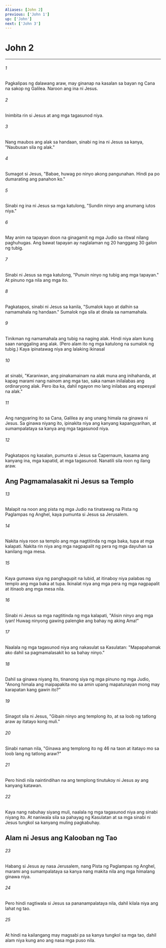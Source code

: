 ```yaml
---
Aliases: [John 2]
previous: ['John 1']
up: ['John']
next: ['John 3']
---
```

# John 2

***


###### 1 


Pagkalipas ng dalawang araw, may ginanap na kasalan sa bayan ng Cana na sakop ng Galilea. Naroon ang ina ni Jesus. 


###### 2 


Inimbita rin si Jesus at ang mga tagasunod niya. 


###### 3 


Nang maubos ang alak sa handaan, sinabi ng ina ni Jesus sa kanya, "Naubusan sila ng alak." 


###### 4 


Sumagot si Jesus, "Babae, huwag po ninyo akong pangunahan. Hindi pa po dumarating ang panahon ko." 


###### 5 


Sinabi ng ina ni Jesus sa mga katulong, "Sundin ninyo ang anumang iutos niya." 


###### 6 


May anim na tapayan doon na ginagamit ng mga Judio sa ritwal nilang paghuhugas. Ang bawat tapayan ay naglalaman ng 20 hanggang 30 galon ng tubig. 


###### 7 


Sinabi ni Jesus sa mga katulong, "Punuin ninyo ng tubig ang mga tapayan." At pinuno nga nila ang mga ito. 


###### 8 


Pagkatapos, sinabi ni Jesus sa kanila, "Sumalok kayo at dalhin sa namamahala ng handaan." Sumalok nga sila at dinala sa namamahala. 


###### 9 


Tinikman ng namamahala ang tubig na naging alak. Hindi niya alam kung saan nanggaling ang alak. (Pero alam ito ng mga katulong na sumalok ng tubig.) Kaya ipinatawag niya ang lalaking ikinasal 


###### 10 


at sinabi, "Karaniwan, ang pinakamainam na alak muna ang inihahanda, at kapag marami nang nainom ang mga tao, saka naman inilalabas ang ordinaryong alak. Pero iba ka, dahil ngayon mo lang inilabas ang espesyal na alak." 


###### 11 


Ang nangyaring ito sa Cana, Galilea ay ang unang himala na ginawa ni Jesus. Sa ginawa niyang ito, ipinakita niya ang kanyang kapangyarihan, at sumampalataya sa kanya ang mga tagasunod niya. 


###### 12 


Pagkatapos ng kasalan, pumunta si Jesus sa Capernaum, kasama ang kanyang ina, mga kapatid, at mga tagasunod. Nanatili sila roon ng ilang araw.

## Ang Pagmamalasakit ni Jesus sa Templo 


###### 13 


Malapit na noon ang pista ng mga Judio na tinatawag na Pista ng Paglampas ng Anghel, kaya pumunta si Jesus sa Jerusalem. 


###### 14 


Nakita niya roon sa templo ang mga nagtitinda ng mga baka, tupa at mga kalapati. Nakita rin niya ang mga nagpapalit ng pera ng mga dayuhan sa kanilang mga mesa. 


###### 15 


Kaya gumawa siya ng panghagupit na lubid, at itinaboy niya palabas ng templo ang mga baka at tupa. Ikinalat niya ang mga pera ng mga nagpapalit at itinaob ang mga mesa nila. 


###### 16 


Sinabi ni Jesus sa mga nagtitinda ng mga kalapati, "Alisin ninyo ang mga iyan! Huwag ninyong gawing palengke ang bahay ng aking Ama!" 


###### 17 


Naalala ng mga tagasunod niya ang nakasulat sa Kasulatan: "Mapapahamak ako dahil sa pagmamalasakit ko sa bahay ninyo." 


###### 18 


Dahil sa ginawa niyang ito, tinanong siya ng mga pinuno ng mga Judio, "Anong himala ang maipapakita mo sa amin upang mapatunayan mong may karapatan kang gawin ito?" 


###### 19 


Sinagot sila ni Jesus, "Gibain ninyo ang templong ito, at sa loob ng tatlong araw ay itatayo kong muli." 


###### 20 


Sinabi naman nila, "Ginawa ang templong ito ng 46 na taon at itatayo mo sa loob lang ng tatlong araw?" 


###### 21 


Pero hindi nila naintindihan na ang templong tinutukoy ni Jesus ay ang kanyang katawan. 


###### 22 


Kaya nang nabuhay siyang muli, naalala ng mga tagasunod niya ang sinabi niyang ito. At naniwala sila sa pahayag ng Kasulatan at sa mga sinabi ni Jesus tungkol sa kanyang muling pagkabuhay.

## Alam ni Jesus ang Kalooban ng Tao 


###### 23 


Habang si Jesus ay nasa Jerusalem, nang Pista ng Paglampas ng Anghel, marami ang sumampalataya sa kanya nang makita nila ang mga himalang ginawa niya. 


###### 24 


Pero hindi nagtiwala si Jesus sa pananampalataya nila, dahil kilala niya ang lahat ng tao. 


###### 25 


At hindi na kailangang may magsabi pa sa kanya tungkol sa mga tao, dahil alam niya kung ano ang nasa mga puso nila.
